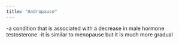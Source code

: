 ```yaml
---
title: "Andropause"
---
```

-a condition that is associated with a decrease in male hormone testosterone
-it is similar to menopause but it is much more gradual

